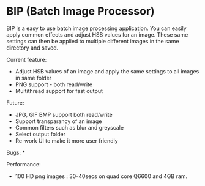# BIP (Batch Image Processor) #

BIP is a easy to use batch image processing application. You can easily apply common effects and adjust HSB values for an image. 
These same settings can then be applied to multiple different images in the same directory and saved.

Current feature:
* Adjust HSB values of an image and apply the same settings to all images in same folder
* PNG support - both read/write
* Multithread support for fast output

Future: 
* JPG, GIF BMP support both read/write
* Support transparancy of an image
* Common filters such as blur and greyscale
* Select output folder
* Re-work UI to make it more user friendly

Bugs: 
*

Performance:
* 100 HD png images : 30-40secs on quad core Q6600 and 4GB ram.